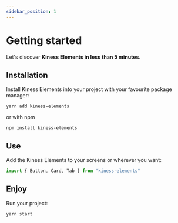 ```yaml
---
sidebar_position: 1
---
```


# Getting started

Let's discover **Kiness Elements in less than 5 minutes**.

## Installation

Install Kiness Elements into your project with your favourite package manager:

```shell
yarn add kiness-elements
```

or with npm

```shell
npm install kiness-elements
```

## Use

Add the Kiness Elements to your screens or wherever you want:

```js
import { Button, Card, Tab } from "kiness-elements"
```

## Enjoy

Run your project:

```shell
yarn start
```
